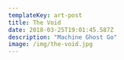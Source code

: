 ```yaml
---
templateKey: art-post
title: The Void
date: 2018-03-25T19:01:45.587Z
description: "Machine Ghost Go"
image: /img/the-void.jpg
---
```

